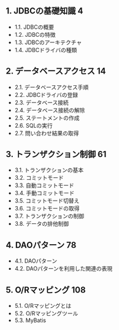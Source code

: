 ## 1. JDBCの基礎知識                     4

- 1.1. JDBCの概要
- 1.2. JDBCの特徴
- 1.3. JDBCのアーキテクチャ
- 1.4. JDBCドライバの種類

## 2. データベースアクセス                14

- 2.1. データベースアクセス手順
- 2.2. JDBCドライバの登録
- 2.3. データベース接続
- 2.4. データベース接続の解除
- 2.5. ステートメントの作成
- 2.6. SQLの実行
- 2.7. 問い合わせ結果の取得

## 3. トランザクション制御                61

- 3.1. トランザクションの基本
- 3.2. コミットモード
- 3.3. 自動コミットモード
- 3.4. 手動コミットモード
- 3.5. コミットモード切替え
- 3.6. コミットモードの取得
- 3.7. トランザクションの制御
- 3.8. データの排他制御

## 4. DAOパターン                       78

- 4.1. DAOパターン
- 4.2. DAOパターンを利用した関連の表現

## 5. O/Rマッピング                      108

- 5.1. O/Rマッピングとは
- 5.2. O/Rマッピングツール
- 5.3. MyBatis